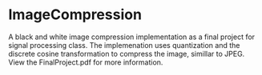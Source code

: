 # ImageCompression
A black and white image compression implementation as a final project for signal processing class. The implemenation uses quantization and  the discrete cosine transformation to compress the image, simillar to JPEG.
View the FinalProject.pdf for more information.

